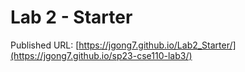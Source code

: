 # Lab 2 - Starter
Published URL: [https://jgong7.github.io/Lab2_Starter/](https://jgong7.github.io/sp23-cse110-lab3/)
